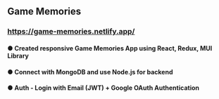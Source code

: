 ## Game Memories
### https://game-memories.netlify.app/

#### ● Created responsive Game Memories App using React, Redux, MUI Library
#### ● Connect with MongoDB and use Node.js for backend
#### ● Auth - Login with Email (JWT) + Google OAuth Authentication
